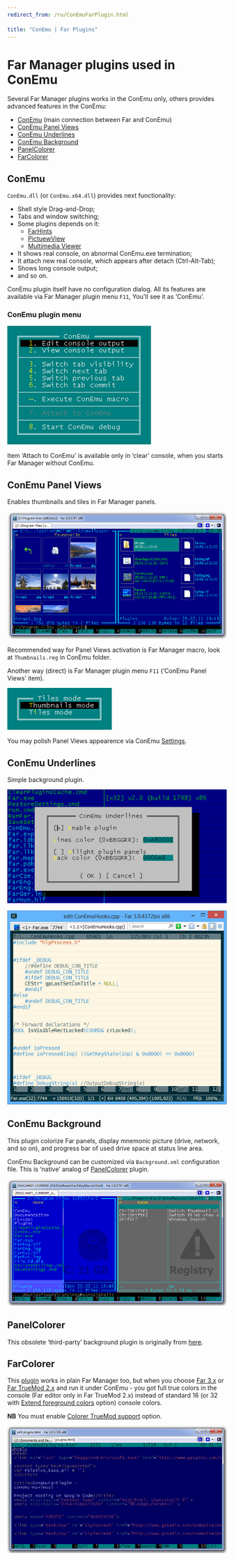 ```yaml
---
redirect_from: /ru/ConEmuFarPlugin.html

title: "ConEmu | Far Plugins"
---
```


# Far Manager plugins used in ConEmu

Several Far Manager plugins works in the ConEmu only, others provides advanced features in the ConEmu:

* [ConEmu](#ConEmu) (main connection between Far and ConEmu)
* [ConEmu Panel Views](#ConEmu_Panel_Views)
* [ConEmu Underlines](#ConEmu_Underlines)
* [ConEmu Background](#ConEmu_Background)
* [PanelColorer](#PanelColorer)
* [FarColorer](#FarColorer)



<h2 id="ConEmu"> ConEmu </h2>

`ConEmu.dll` (or `ConEmu.x64.dll`) provides next functionality:

* Shell style Drag-and-Drop;
* Tabs and window switching;
* Some plugins depends on it:
  * [FarHints](http://code.google.com/p/far-plugins/wiki/FarHints)
  * [PictuewView](http://code.google.com/p/conemu-maximus5/wiki/PicView)
  * [Multimedia Viewer](http://code.google.com/p/conemu-maximus5/wiki/MMView)
* It shows real console, on abnormal ConEmu.exe termination;
* It attach new real console, which appears after detach (Ctrl-Alt-Tab);
* Shows long console output;
* and so on.

ConEmu plugin itself have no configuration dialog.
All its features are available via Far Manager plugin menu `F11`,
You'll see it as ‘ConEmu’.


<h3 id="ConEmu-plugin-menu"> ConEmu plugin menu </h3>

![ConEmu FAR plugin](/img/ConEmuFarPlugin.png)

Item ‘Attach to ConEmu’ is available only in ‘clear’ console,
when you starts Far Manager without ConEmu.



<h2 id="ConEmu_Panel_Views"> ConEmu Panel Views </h2>

Enables thumbnails and tiles in Far Manager panels.

![ConEmu Thumbnails and Tiles](/img/ConEmuPanelViews.png)

Recommended way for Panel Views activation is Far Manager macro,
look at `Thumbnails.reg` in ConEmu folder.

Another way (direct) is Far Manager plugin menu `F11` (‘ConEmu Panel Views’ item).

![ConEmu Panel Views plugin](/img/ConEmuFarTh.png)

You may polish Panel Views appearence via ConEmu [Settings](Settings.html#Views).



<h2 id="ConEmu_Underlines"> ConEmu Underlines </h2>

Simple background plugin.

![ConEmu Underlines](/img/ConEmuFarLn.png)

![ConEmu Underlines in Far Editor](/img/ConEmuFarLn2.png)




<h2 id="ConEmu_Background"> ConEmu Background </h2>

This plugin colorize Far panels, display mnemonic picture (drive, network, and so on),
and progress bar of used drive space at status line area.

ConEmu Background can be customized via `Background.xml` configuration file.
This is ‘native’ analog of [PanelColorer](#PanelColorer) plugin.

![ConEmu Background](/img/PanelColorer.png)




<h2 id="PanelColorer"> PanelColorer </h2>

This obsolete ‘third-party’ background plugin is originally from
[here](http://forum.farmanager.com/viewtopic.php?f=11&t=5702).




<h2 id="FarColorer"> FarColorer </h2>

This [plugin](http://colorer.sourceforge.net/farplugin.html) works in plain Far Manager too,
but when you choose [Far 3.x](http://www.farmanager.com/download.php)
or [Far TrueMod 2.x](http://forum.farmanager.com/viewtopic.php?p=1041#p1041)
and run it under ConEmu - you got full true colors in the console
(Far editor only in Far TrueMod 2.x) instead of standard 16
(or 32 with [Extend foreground colors](Settings.html#Colors) option) console colors.

**NB** You must enable [Colorer TrueMod support](Settings.html#Colors) option.

![ConEmu & FarColorer TrueMod](/img/ConEmuTrueMod.png)
